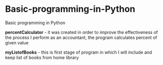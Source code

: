 # Basic-programming-in-Python
Basic programming in Python

**percentCalculator** - it was created in order to improve the effectiveness of the process I perform as an accountant, the program calculates percent of given value 

**myListofBooks** - this is first stage of program in which I will include and keep list of books from home library